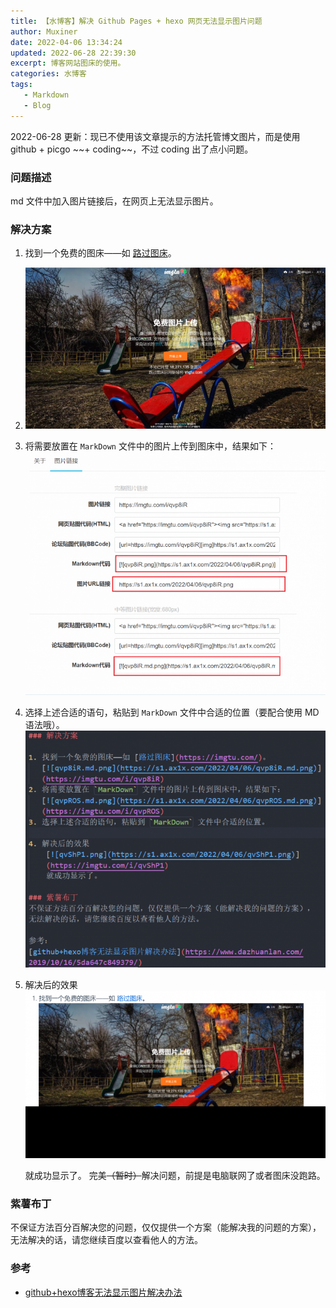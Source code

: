 ```yaml
---
title: 【水博客】解决 Github Pages + hexo 网页无法显示图片问题
author: Muxiner
date: 2022-04-06 13:34:24
updated: 2022-06-28 22:39:30
excerpt: 博客网站图床的使用。
categories: 水博客
tags: 
   - Markdown
   - Blog
---
```

<p class="note note-primary">
2022-06-28 更新：现已不使用该文章提示的方法托管博文图片，而是使用 github + picgo ~~+ coding~~，不过 coding 出了点小问题。
</p>

### 问题描述

md 文件中加入图片链接后，在网页上无法显示图片。  
<!--more-->

### 解决方案

1. 找到一个免费的图床——如 [路过图床](https://imgtu.com/)。
2. 
   ![](https://raw.githubusercontent.com/Muxiner/BlogImages/main/posts/20220628224255.png)

3. 将需要放置在 `MarkDown` 文件中的图片上传到图床中，结果如下：
   ![](https://raw.githubusercontent.com/Muxiner/BlogImages/main/posts/20220628224341.png)
   
4. 选择上述合适的语句，粘贴到 `MarkDown` 文件中合适的位置（要配合使用 MD 语法哦）。
   ![](https://raw.githubusercontent.com/Muxiner/BlogImages/main/posts/20220628224400.png)

5. 解决后的效果  
    ![](https://raw.githubusercontent.com/Muxiner/BlogImages/main/posts/20220628224424.png)
    
    就成功显示了。
    完美~~（暂时）~~解决问题，前提是电脑联网了或者图床没跑路。

### 紫薯布丁

不保证方法百分百解决您的问题，仅仅提供一个方案（能解决我的问题的方案），无法解决的话，请您继续百度以查看他人的方法。  

### 参考

+ [github+hexo博客无法显示图片解决办法](https://www.dazhuanlan.com/2019/10/16/5da647c849379/)